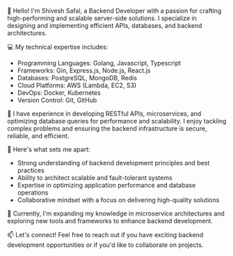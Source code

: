 👋 Hello! I'm Shivesh Safal, a Backend Developer with a passion for crafting high-performing and scalable server-side solutions. I specialize in designing and implementing efficient APIs, databases, and backend architectures.

💻 My technical expertise includes:
- Programming Languages: Golang, Javascript, Typescript
- Frameworks: Gin, Express.js, Node.js, React.js
- Databases: PostgreSQL, MongoDB, Redis
- Cloud Platforms: AWS (Lambda, EC2, S3)
- DevOps: Docker, Kubernetes
- Version Control: Git, GitHub

🚀 I have experience in developing RESTful APIs, microservices, and optimizing database queries for performance and scalability. I enjoy tackling complex problems and ensuring the backend infrastructure is secure, reliable, and efficient.

🌟 Here's what sets me apart:
- Strong understanding of backend development principles and best practices
- Ability to architect scalable and fault-tolerant systems
- Expertise in optimizing application performance and database operations
- Collaborative mindset with a focus on delivering high-quality solutions

🌱 Currently, I'm expanding my knowledge in microservice architectures and exploring new tools and frameworks to enhance backend development.

📫 Let's connect! Feel free to reach out if you have exciting backend development opportunities or if you'd like to collaborate on projects.
